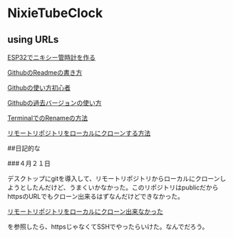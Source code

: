 # NixieTubeClock
## using URLs
[ESP32でニキシー管時計を作る](https://qiita.com/Gen-Gen-0504/items/9f885674f90cadf54797)

[GithubのReadmeの書き方](https://docs.github.com/ja/get-started/writing-on-github/getting-started-with-writing-and-formatting-on-github/basic-writing-and-formatting-syntax)　

[Githubの使い方初心者](https://www.kagoya.jp/howto/it-glossary/develop/howtousegithub/)　

[Githubの過去バージョンの使い方](https://qiita.com/mako5656/items/594b30137e7415ac608c)

[TerminalでのRenameの方法](http://adminweb.s25.xrea.com/command/file/index3.htmlf)

[リモートリポジトリをローカルにクローンする方法](https://docs.github.com/ja/repositories/creating-and-managing-repositories/cloning-a-repository)

##日記的な

###４月２１日

デスクトップにgitを導入して、リモートリポジトリからローカルにクローンしようとしたんだけど、うまくいかなかった。このリポジトリはpublicだからhttpsのURLでもクローン出来るはずなんだけどできなかった。

[リモートリポジトリをローカルにクローン出来なかった](https://qiita.com/fumikomatsu/items/3b539e79010a4808337c)

を参照したら、httpsじゃなくてSSHでやったらいけた。なんでだろう。
